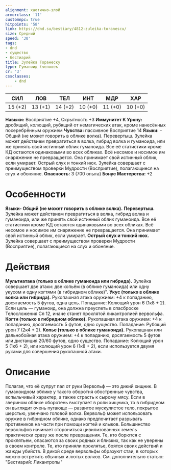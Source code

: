 ```yaml
---
alignment: хаотично-злой
armorclass: '11'
customnpc: true
hitpoints: '58'
link: https://dnd.su/bestiary/4812-zuleika-toranescu/
size: Средний
speed: '30'
tags:
- dnd
- существо
- бестиарий
title: Зулейка Торанеску
type: Гуманоид (человек
cr: '3'
cssclasses:
    - dnd
---
```



| СИЛ | ЛОВ | ТЕЛ | ИНТ | МДР | ХАР |
|---|---|---|---|---|---|
| 15 (+2) | 13 (+1) | 14 (+2) | 10 (+0) | 11 (+0) | 10 (+0) |
**Навыки:** Восприятие +4, Скрытность +3
**Иммунитет К Урону:** дробящий, колющий, рубящий от немагических атак, кроме нанесённых посеребрённым оружием
**Чувства:** пассивное Восприятие 14
**Языки:** - Общий (не может говорить в облике волка).
Перевертыш. Зулейка может действием превратиться в волка, гибрид волка и гуманоида, или же принять свой истинный облик гуманоида. Все её статистики кроме КД остаются одинаковыми во всех обликах. Всё несомое и носимое им снаряжение не превращается. Она принимает свой истинный облик, если умирает.
Острый слух и тонкий нюх. Зулейка совершает с преимуществом проверки Мудрости (Восприятие), полагающиеся на слух и обоняние.
**Опасность:** 3 (700 опыта)
**Бонус Мастерства:** +2


# Особенности
**Языки- Общий (не может говорить в облике волка).** 
**Перевертыш.** Зулейка может действием превратиться в волка, гибрид волка и гуманоида, или же принять свой истинный облик гуманоида. Все её статистики кроме КД остаются одинаковыми во всех обликах. Всё несомое и носимое им снаряжение не превращается. Она принимает свой истинный облик, если умирает.
**Острый слух и тонкий нюх.** Зулейка совершает с преимуществом проверки Мудрости (Восприятие), полагающиеся на слух и обоняние.


# Действия
**Мультиатака (только в облике гуманоида или гибрида).** Зулейка совершает две атаки: две копьём (в облике гуманоида) или одну укусом и одну когтями (в гибридном облике)".
**Укус (только в облике волка или гибрида).** Рукопашная атака оружием: +4 к попаданию, досягаемость 5 футов, одна цель. Попадание: Колющий урон 6 (1к8 + 2). Если цель — гуманоид, она должна преуспеть в спасброске Телосложения Сл 12, иначе станет проклятой ликантропией вервольфа.
**Когти (только в гибридном облике).** Рукопашная атака оружием: +4 к попаданию, досягаемость 5 футов, одно существо. Попадание: Рубящий урон 7 (2к4 + 2).
**Копье (только в облике гуманоида).** Рукопашная или дальнобойная атака оружием: +4 к попаданию, досягаемость 5 футов или дистанция 20/60 футов, одно существо. Попадание: Колющий урон 5 (1к6 + 2), или колющий урон 6 (1к8 + 2), если используется двумя руками для совершения рукопашной атаки.


# Описание
Полагая, что её супруг пал от руки Вервольф — это дикий хищник. В гуманоидном облике у такого оборотня обостренные чувства, вспыльчивый характер, а также страсть к сырому мясу. Если в зверином облике оборотень выступает в роли хищника, то в гибридном он выглядит очень пугающе — развитое мускулистое тело, покрытое шерстью, увенчано головой волка. Вервольф может использовать оружие в гибридном облике, однако предпочитает разрывать противников на части при помощи когтей и клыков. Большинство вервольфов начинает сторониться цивилизованных земель практически сразу же после превращения. Те, кто борются с проклятьем, опасаются за своих родных и близких, так как не уверены в своем контроле. Те, кто приняли проклятье, боятся своих действий и жажды убийств. В дикой среде вервольфы образуют стаи, в которых можно встретить обычных и лютых волков. См. дополнительно статью: "Бестиарий: Ликантропы"